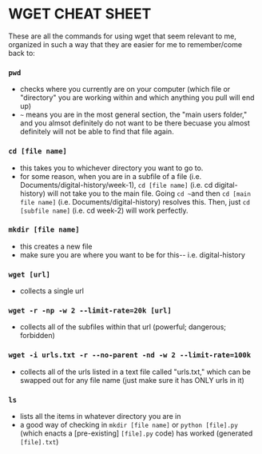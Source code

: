# WGET CHEAT SHEET

These are all the commands for using wget that seem relevant to me, organized in such a way that they are easier for me to remember/come back to:

### `pwd`
- checks where you currently are on your computer (which file or "directory" you are working within and which anything you pull will end up)
- `~` means you are in the most general section, the "main users folder," and you almsot definitely do not want to be there becuase you almost definitely will not be able to find that file again.

### `cd [file name]`
- this takes you to whichever directory you want to go to.
- for some reason, when you are in a subfile of a file (i.e. Documents/digital-history/week-1), `cd [file name]` (i.e. cd digital-history) will not take you to the main file. Going `cd ~`and then `cd [main file name]` (i.e. Documents/digital-history) resolves this. Then, just `cd [subfile name]` (i.e. cd week-2) will work perfectly. 

### `mkdir [file name]`
- this creates a new file
- make sure you are where you want to be for this-- i.e. digital-history

### `wget [url]`
- collects a single url

### `wget -r -np -w 2 --limit-rate=20k [url]`
- collects all of the subfiles within that url (powerful; dangerous; forbidden) 

### `wget -i urls.txt -r --no-parent -nd -w 2 --limit-rate=100k`
- collects all of the urls listed in a text file called "urls.txt," which can be swapped out for any file name (just make sure it has ONLY urls in it)

### `ls`
- lists all the items in whatever directory you are in
- a good way of checking in `mkdir [file name]` or `python [file].py` (which enacts a [pre-existing] `[file].py` code) has worked (generated `[file].txt`) 

